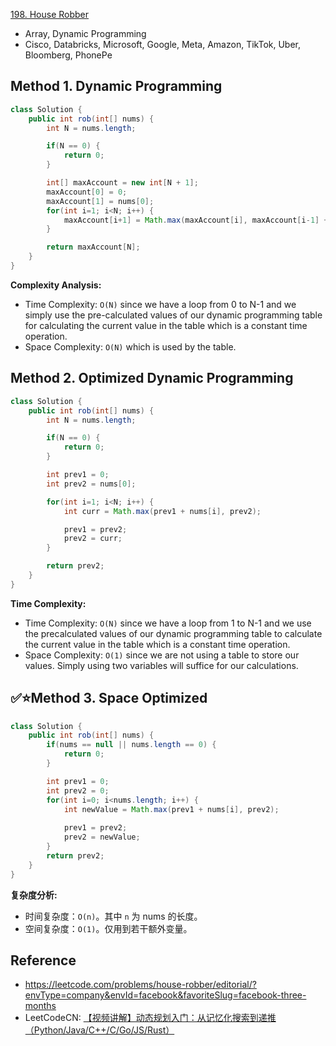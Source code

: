[198. House Robber](https://leetcode.com/problems/house-robber/)

* Array, Dynamic Programming
* Cisco, Databricks, Microsoft, Google, Meta, Amazon, TikTok, Uber, Bloomberg, PhonePe


## Method 1. Dynamic Programming
```java
class Solution {
    public int rob(int[] nums) {
        int N = nums.length;

        if(N == 0) {
            return 0;
        }

        int[] maxAccount = new int[N + 1];
        maxAccount[0] = 0;
        maxAccount[1] = nums[0];
        for(int i=1; i<N; i++) {
            maxAccount[i+1] = Math.max(maxAccount[i], maxAccount[i-1] + nums[i]);
        }

        return maxAccount[N];
    }
}
```
**Complexity Analysis:**
* Time Complexity: `O(N)` since we have a loop from 0 to N-1 and we simply use the pre-calculated values of our dynamic programming table for calculating the current value in the table which is a constant time operation.
* Space Complexity: `O(N)` which is used by the table.


## Method 2. Optimized Dynamic Programming
```java
class Solution {
    public int rob(int[] nums) {
        int N = nums.length;

        if(N == 0) {
            return 0;
        }

        int prev1 = 0;
        int prev2 = nums[0];

        for(int i=1; i<N; i++) {
            int curr = Math.max(prev1 + nums[i], prev2);

            prev1 = prev2;
            prev2 = curr;
        }

        return prev2;
    }
}
```
**Time Complexity:**
* Time Complexity: `O(N)` since we have a loop from 1 to N-1 and we use the precalculated values of our dynamic programming table to calculate the current value in the table which is a constant time operation.
* Space Complexity: `O(1)` since we are not using a table to store our values. Simply using two variables will suffice for our calculations.


## ✅⭐Method 3. Space Optimized
```java
class Solution {
    public int rob(int[] nums) {
        if(nums == null || nums.length == 0) {
            return 0;
        }

        int prev1 = 0;
        int prev2 = 0;
        for(int i=0; i<nums.length; i++) {
            int newValue = Math.max(prev1 + nums[i], prev2);
            
            prev1 = prev2;
            prev2 = newValue;
        }
        return prev2;
    }
}
```
**复杂度分析:**
* 时间复杂度：`O(n)`。其中 `n` 为 nums 的长度。
* 空间复杂度：`O(1)`。仅用到若干额外变量。


## Reference
* https://leetcode.com/problems/house-robber/editorial/?envType=company&envId=facebook&favoriteSlug=facebook-three-months
* LeetCodeCN: [【视频讲解】动态规划入门：从记忆化搜索到递推（Python/Java/C++/C/Go/JS/Rust）](https://leetcode.cn/problems/house-robber/solutions/2102725/ru-he-xiang-chu-zhuang-tai-ding-yi-he-zh-1wt1/)